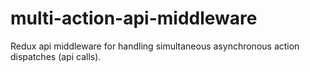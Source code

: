# multi-action-api-middleware
Redux api middleware for handling simultaneous asynchronous action dispatches (api calls).

